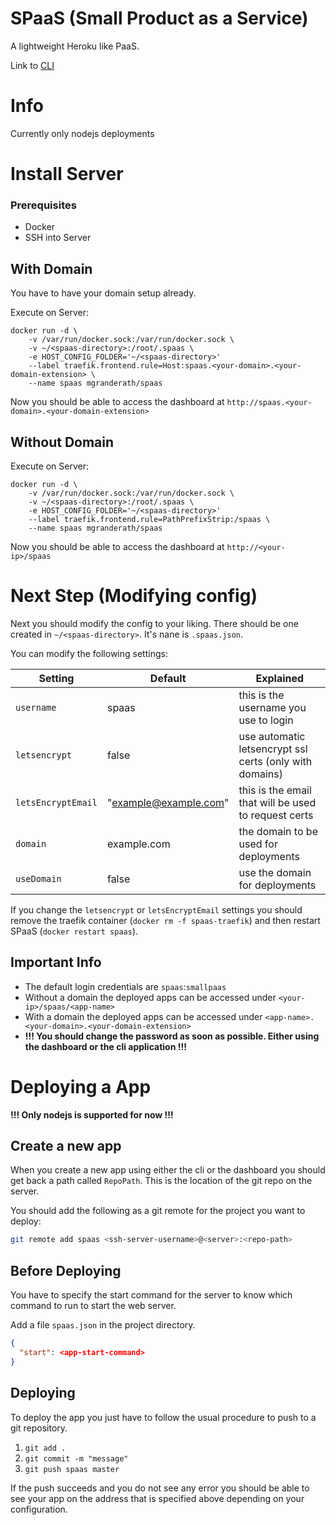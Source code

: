 # SPaaS (Small Product as a Service)

A lightweight Heroku like PaaS.

Link to [CLI](https://github.com/magrandera/SPaaS-cli)

# Info

Currently only nodejs deployments 

# Install Server

### Prerequisites
- Docker
- SSH into Server

## With Domain

You have to have your domain setup already.

Execute on Server:
```
docker run -d \ 
    -v /var/run/docker.sock:/var/run/docker.sock \
    -v ~/<spaas-directory>:/root/.spaas \
    -e HOST_CONFIG_FOLDER='~/<spaas-directory>'
    --label traefik.frontend.rule=Host:spaas.<your-domain>.<your-domain-extension> \
    --name spaas mgranderath/spaas
```

Now you should be able to access the dashboard at `http://spaas.<your-domain>.<your-domain-extension>`

## Without Domain

Execute on Server:
```
docker run -d \ 
    -v /var/run/docker.sock:/var/run/docker.sock \
    -v ~/<spaas-directory>:/root/.spaas \
    -e HOST_CONFIG_FOLDER='~/<spaas-directory>'
    --label traefik.frontend.rule=PathPrefixStrip:/spaas \
    --name spaas mgranderath/spaas
```
Now you should be able to access the dashboard at `http://<your-ip>/spaas` 

# Next Step (Modifying config)

Next you should modify the config to your liking. There should be one created in `~/<spaas-directory>`. It's nane is `.spaas.json`.

You can modify the following settings:

| Setting | Default | Explained |
| ------- | ------- | --------- |
| `username` | spaas | this is the username you use to login |
| `letsencrypt` | false | use automatic letsencrypt ssl certs (only with domains) | 
| `letsEncryptEmail` | "example@example.com" | this is the email that will be used to request certs |
| `domain` | example.com | the domain to be used for deployments |
| `useDomain` | false | use the domain for deployments |

If you change the `letsencrypt` or `letsEncryptEmail` settings you should remove the traefik container (`docker rm -f spaas-traefik`) and then restart SPaaS (`docker restart spaas`).

## Important Info

- The default login credentials are `spaas`:`smallpaas`
- Without a domain the deployed apps can be accessed under `<your-ip>/spaas/<app-name>`
- With a domain the deployed apps can be accessed under `<app-name>.<your-domain>.<your-domain-extension>`
- **!!! You should change the password as soon as possible. Either using the dashboard or the cli application !!!**

# Deploying a App

**!!! Only nodejs is supported for now !!!**

## Create a new app

When you create a new app using either the cli or the dashboard you should get back a path called `RepoPath`. This is the location of the git repo on the server. 

You should add the following as a git remote for the project you want to deploy:
```bash
git remote add spaas <ssh-server-username>@<server>:<repo-path>
```

## Before Deploying

You have to specify the start command for the server to know which command to run to start the web server.

Add a file `spaas.json` in the project directory.

```json
{
  "start": <app-start-command>
}
```

## Deploying

To deploy the app you just have to follow the usual procedure to push to a git repository.

1. `git add .`
2. `git commit -m "message"`
3. `git push spaas master`

If the push succeeds and you do not see any error you should be able to see your app on the address that is specified above depending on your configuration.